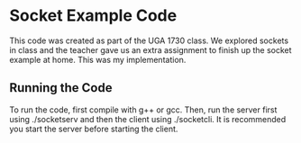 # Socket Example Code

This code was created as part of the UGA 1730 class. We explored sockets in class and the teacher gave us an extra assignment to finish up the socket example at home. This was my implementation.

## Running the Code

To run the code, first compile with g++ or gcc. Then, run the server first using ./socketserv and then the client using ./socketcli. It is recommended you start the server before starting the client.
